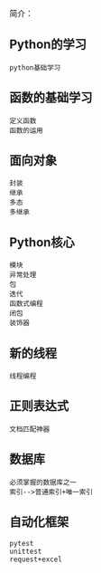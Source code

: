 简介：

## Python的学习
    python基础学习
    

## 函数的基础学习
    定义函数
    函数的运用

## 面向对象
    封装
    继承
    多态
    多继承


## Python核心
    模块
    异常处理
    包
    迭代
    函数式编程
    闭包
    装饰器


## 新的线程
    线程编程


## 正则表达式
    文档匹配神器


## 数据库
    必须掌握的数据库之一
    索引-->普通索引+唯一索引
    

## 自动化框架
    pytest
    unittest
    request+excel
    
    
